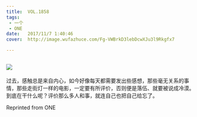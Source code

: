 ```yaml
---
title:	VOL.1858
tags:
 - 一个
 - ONE
date:	2017/11/7 1:40:46
cover:	http://image.wufazhuce.com/Fg-VWBrkD3lebDcwXJu3l9Rkgfx7

---
```

![](http://image.wufazhuce.com/Fg-VWBrkD3lebDcwXJu3l9Rkgfx7)
---

过去，感触总是来自内心，如今好像每天都需要发出些感想，那些毫无关系的事情，那些走街灯一样的电影，一定要有所评价，否则便是落伍、就要被说成冷漠。到底在干什么呢？评价那么多人和事，就连自己也把自己给忘了。
 
Reprinted from ONE
